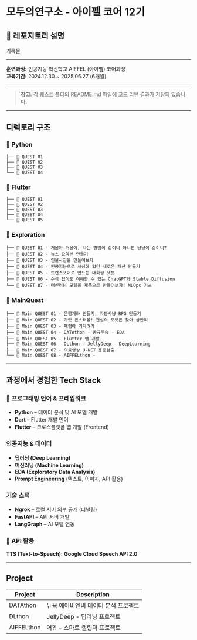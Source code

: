 # 모두의연구소 - 아이펠 코어 12기

## 📝 레포지토리 설명

기록물

---

**훈련과정:** 인공지능 혁신학교 AIFFEL (아이펠) 코어과정  
**교육기간:** 2024.12.30 ~ 2025.06.27 (6개월)

---

> **참고:** 각 퀘스트 폴더의 README.md 파일에 코드 리뷰 결과가 저장되 있습니다.

---

## 디렉토리 구조

### 📁 Python
```
├── 📂 QUEST 01
├── 📂 QUEST 02
├── 📂 QUEST 03
└── 📂 QUEST 04
```

### 📁 Flutter
```
├── 📂 QUEST 01
├── 📂 QUEST 02
├── 📂 QUEST 03
├── 📂 QUEST 04
└── 📂 QUEST 05
```

### 📁 Exploration
```
├── 📂 QUEST 01 - 거울아 거울아, 나는 멍멍이 상이니 아니면 냥냥이 상이니?
├── 📂 QUEST 02 - 뉴스 요약본 만들기
├── 📂 QUEST 03 - 인물사진을 만들어보자 
├── 📂 QUEST 04 - 인공지능으로 세상에 없던 새로운 패션 만들기
├── 📂 QUEST 05 - 트랜스포머로 만드는 대화형 챗봇
├── 📂 QUEST 06 - 수식 없이도 이해할 수 있는 ChatGPT와 Stable Diffusion
└── 📂 QUEST 07 - 머신러닝 모델을 제품으로 만들어보자: MLOps 기초
```

### 📁 MainQuest
```
├── 📂 Main QUEST 01 - 은행계좌 만들기, 자동사냥 RPG 만들기
├── 📂 Main QUEST 02 - 가랏 몬스터볼! 전설의 포켓몬 찾아 삼만리
├── 📂 Main QUEST 03 - 폐렴아 기다려라
├── 📂 Main QUEST 04 - DATAthon - 동규우승 - EDA
├── 📂 Main QUEST 05 - Flutter 앱 개발
├── 📂 Main QUEST 06 - DLthon - JellyDeep - DeepLearning
├── 📂 Main QUEST 07 - 의료영상 U-NET 용종검출
└── 📂 Main QUEST 08 - AIFFELthon - 
```

---

## 과정에서 경험한 Tech Stack

### 🚀 프로그래밍 언어 & 프레임워크
- **Python** – 데이터 분석 및 AI 모델 개발
- **Dart** – Flutter 개발 언어
- **Flutter** – 크로스플랫폼 앱 개발 (Frontend)

### 인공지능 & 데이터
- **딥러닝 (Deep Learning)**
- **머신러닝 (Machine Learning)**
- **EDA (Exploratory Data Analysis)**
- **Prompt Engineering** (텍스트, 이미지, API 활용)

### 기술 스택
- **Ngrok** – 로컬 서버 외부 공개 (터널링)
- **FastAPI** – API 서버 개발
- **LangGraph** – AI 모델 연동

### 📡 API 활용

**TTS (Text-to-Speech):** **Google Cloud Speech API 2.0**

---

## Project

| Project | Description |
|---------|-------------|
| DATAthon | 뉴욕 에어비엔비 데이터 분석 프로젝트 |
| DLthon | JellyDeep - 딥러닝 프로젝트 |
| AIFFELthon | 어?! - 스마트 캘린더 프로젝트 |
